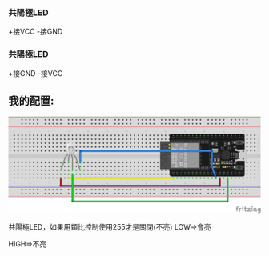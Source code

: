 

### 共陽極LED
+接VCC
-接GND
### 共陽極LED
+接GND
-接VCC
## 我的配置:
![電路圖](./layout.png)

共陽極LED，如果用類比控制使用255才是關閉(不亮)
LOW=>會亮

HIGH=>不亮